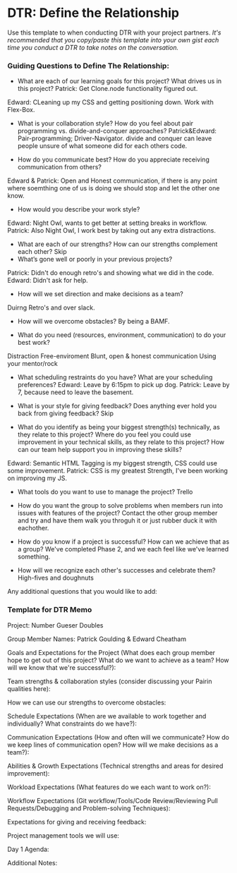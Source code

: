 # DTR: Define the Relationship

Use this template to when conducting DTR with your project partners. *It's recommended that you copy/paste this template into your own gist each time you conduct a DTR to take notes on the conversation.* 

### Guiding Questions to Define The Relationship:

* What are each of our learning goals for this project? What drives us in this project?
Patrick: Get Clone.node functionality figured out.

Edward: CLeaning up my CSS and getting positioning down. Work with Flex-Box.

* What is your collaboration style? How do you feel about pair programming vs. divide-and-conquer approaches?
Patrick&Edward: Pair-programming; Driver-Navigator. divide and conquer can leave people unsure of what someone did for each others code.

* How do you communicate best? How do you appreciate receiving communication from others?

Edward & Patrick: Open and Honest communication, if there is any point where soemthing one of us is doing we should stop and let the other one know.

* How would you describe your work style?

Edward: Night Owl, wants to get better at setting breaks in workflow.
Patrick: Also Night Owl, I work best by taking out any extra distractions.

* What are each of our strengths? How can our strengths complement each other?
Skip
* What’s gone well or poorly in your previous projects?

Patrick: Didn't do enough retro's and showing what we did in the code.
Edward: Didn't ask for help.

* How will we set direction and make decisions as a team?

Duirng Retro's and over slack.

* How will we overcome obstacles?
By being a BAMF.

* What do you need (resources, environment, communication) to do your best work?

Distraction Free-enviroment
Blunt, open & honest communication
Using your mentor/rock

* What scheduling restraints do you have? What are your scheduling preferences?
Edward: Leave by 6:15pm to pick up dog.
Patrick: Leave by 7, because need to leave the basement.

* What is your style for giving feedback? Does anything ever hold you back from giving feedback?
Skip

* What do you identify as being your biggest strength(s) technically, as they relate to this project? Where do you feel you could use improvement in your technical skills, as they relate to this project? How can our team help support you in improving these skills?

Edward: Semantic HTML Tagging is my biggest strength, CSS could use some improvement.
Patrick: CSS is my greatest Strength, I've been working on improving my JS.

* What tools do you want to use to manage the project?
Trello

* How do you want the group to solve problems when members run into issues with features of the project?
Contact the other group member and try and have them walk you throguh it or just rubber duck it with eachother.

* How do you know if a project is successful? How can we achieve that as a group?
We've completed Phase 2, and we each feel like we've learned something.

* How will we recognize each other's successes and celebrate them?
High-fives and doughnuts

Any additional questions that you would like to add:






### Template for DTR Memo

Project: Number Gueser Doubles

Group Member Names: Patrick Goulding & Edward Cheatham

Goals and Expectations for the Project (What does each group member hope to get out of this project? What do we want to achieve as a team? How will we know that we're successful?): 


Team strengths & collaboration styles (consider discussing your Pairin qualities here):

How we can use our strengths to overcome obstacles:

Schedule Expectations (When are we available to work together and individually? What constraints do we have?):

Communication Expectations (How and often will we communicate? How do we keep lines of communication open? How will we make decisions as a team?):

Abilities & Growth Expectations (Technical strengths and areas for desired improvement):

Workload Expectations (What features do we each want to work on?):

Workflow Expectations (Git workflow/Tools/Code Review/Reviewing Pull Requests/Debugging and Problem-solving Techniques): 

Expectations for giving and receiving feedback:

Project management tools we will use:

Day 1 Agenda: 

Additional Notes:




